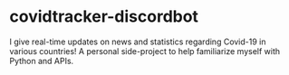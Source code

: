 # covidtracker-discordbot
 I give real-time updates on news and statistics regarding Covid-19 in various countries! A personal side-project to help familiarize myself with Python and APIs.
